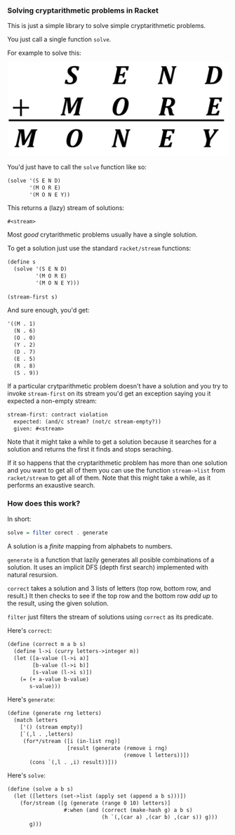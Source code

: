 ### Solving cryptarithmetic problems in Racket

This is just a simple library to solve simple cryptarithmetic problems. 

You just call a single function `solve`. 

For example to solve this: 

![SEND + MORE = MONEY](send.png)

You'd just have to call the `solve` function like so:

```racket 
(solve '(S E N D)
       '(M O R E)
       '(M O N E Y))
```

This returns a (lazy) stream of solutions: 

```racket
#<stream>
```

Most *good* crytarithmetic problems usually have a single solution. 

To get a solution just use the standard `racket/stream` functions: 


```racket 
(define s
  (solve '(S E N D)
         '(M O R E)
         '(M O N E Y)))
         
(stream-first s)
```
And sure enough, you'd get: 

```racket 
'((M . 1)
  (N . 6)
  (O . 0)
  (Y . 2)
  (D . 7)
  (E . 5)
  (R . 8)
  (S . 9))
```
If a particular crytparithmetic problem doesn't have a solution and you 
try to invoke `stream-first` on its stream you'd get an exception saying 
you it expected a non-empty stream:

```racket
stream-first: contract violation
  expected: (and/c stream? (not/c stream-empty?))
  given: #<stream>   
```

Note that it might take a while to get a solution because it searches
for a solution and returns the first it finds and stops seraching.

If it so happens that the cryptarithmetic problem has more than 
one solution and you want to get all of them you can use the function 
`stream->list` from `racket/stream` to get all of them. Note that this might
take a while, as it performs an exaustive search.

### How does this work? 

In short:

```haskell 
solve = filter corect . generate 
```
A solution is a *finite* mapping from alphabets to numbers.

`generate` is a function that lazily generates all posible combinations 
of a solution. It uses an implicit DFS (depth first search) implemented with natural resursion. 

`correct` takes a solution and 3 lists of letters (top row, bottom row, and result.)
It then checks to see if the top row and the bottom row *add up* to the result, using 
the given solution.

`filter` just filters the stream of solutions using `correct` as its predicate.

Here's `correct`:

```racket
(define (correct m a b s)
  (define l->i (curry letters->integer m))
  (let ([a-value (l->i a)]
        [b-value (l->i b)]
        [s-value (l->i s)])
    (= (+ a-value b-value)
       s-value)))
```
Here's `generate`: 

```racket
(define (generate rng letters)
  (match letters
    ['() (stream empty)]
    [`(,l . ,letters)
     (for*/stream ([i (in-list rng)]
                   [result (generate (remove i rng)
                                     (remove l letters))])
       (cons `(,l . ,i) result))]))
```
Here's `solve`: 

```racket
(define (solve a b s)
  (let ([letters (set->list (apply set (append a b s)))])
    (for/stream ([g (generate (range 0 10) letters)]
                  #:when (and (correct (make-hash g) a b s)
                              (h `(,(car a) ,(car b) ,(car s)) g)))
       g)))
```
